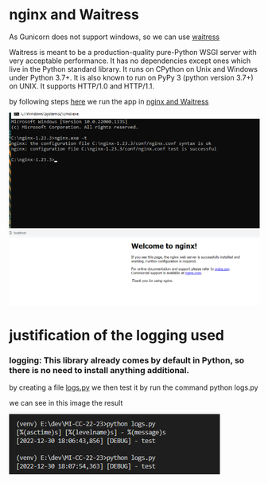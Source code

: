 # nginx and Waitress

As Gunicorn does not support windows, so we can use [waitress](https://docs.pylonsproject.org/projects/waitress/en/latest/)

Waitress is meant to be a production-quality pure-Python WSGI server with very acceptable performance. It has no dependencies except ones which live in the Python standard library. It runs on CPython on Unix and Windows under Python 3.7+. It is also known to run on PyPy 3 (python version 3.7+) on UNIX. It supports HTTP/1.0 and HTTP/1.1.

by following steps [here](https://github.com/Johnnyboycurtis/webproject#nginx-and-waitress) we run the app in [nginx and Waitress](https://github.com/Johnnyboycurtis/webproject#nginx-and-waitress)

<img src= "https://github.com/maryamed14/MI-CC-22-23/blob/main/docs/imges/nginx.png">


<img src= "https://github.com/maryamed14/MI-CC-22-23/blob/main/docs/imges/nginxhost.png">

# justification of the logging used


### logging: This library already comes by default in Python, so there is no need to install anything additional.



by creating a file [logs.py](https://github.com/maryamed14/MI-CC-22-23/blob/main/logs.py) we then test it by run the command python logs.py 


we can see in this image the result


<img src= "https://github.com/maryamed14/MI-CC-22-23/blob/main/docs/imges/testlogging.png">




